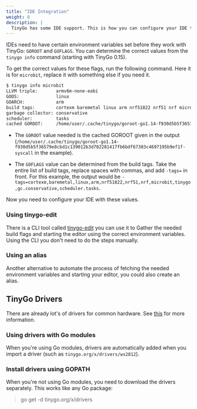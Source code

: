 ```yaml
---
title: "IDE Integration"
weight: 8
description: |
  TinyGo has some IDE support. This is how you can configure your IDE to recognize the machine package.
---
```


IDEs need to have certain environment variables set before they work with TinyGo: `GOROOT` and `GOFLAGS`. You can determine the correct values from the `tinygo info` command (starting with TinyGo 0.15).

To get the correct values for these flags, run the following command. Here it is for `microbit`, replace it with something else if you need it.
    
```bash
$ tinygo info microbit
LLVM triple:       armv6m-none-eabi
GOOS:              linux
GOARCH:            arm
build tags:        cortexm baremetal linux arm nrf51822 nrf51 nrf microbit tinygo gc.conservative scheduler.tasks
garbage collector: conservative
scheduler:         tasks
cached GOROOT:     /home/user/.cache/tinygo/goroot-go1.14-f930d5b5f36579e8cbd1c139012b3d702281417fb6bdf67303c4697195b9ef1f-syscall
```

  * The `GOROOT` value needed is the cached GOROOT given in the output (`/home/user/.cache/tinygo/goroot-go1.14-f930d5b5f36579e8cbd1c139012b3d702281417fb6bdf67303c4697195b9ef1f-syscall` in the example).

  * The `GOFLAGS` value can be determined from the build tags. Take the entire list of build tags, replace spaces with commas, and add `-tags=` in front. For this example, the output would be `-tags=cortexm,baremetal,linux,arm,nrf51822,nrf51,nrf,microbit,tinygo,gc.conservative,scheduler.tasks`.

Now you need to configure your IDE with these values.

### Using tinygo-edit

There is a CLI tool called [tinygo-edit](https://github.com/sago35/tinygo-edit) you can use it to Gather the needed build flags and starting the editor using the correct environment variables. Using the CLI you don't need to do the steps manually.

### Using an alias

Another alternative to automate the process of fetching the needed environment variables and starting your editor, you could also create an alias.

## TinyGo Drivers

There are already lot's of drivers for common hardware. See [this](https://github.com/tinygo-org/drivers) for more information.

### Using drivers with Go modules

When you're using Go modules, drivers are automatically added when you import a driver (such as `tinygo.org/x/drivers/ws2812`).

### Install drivers using GOPATH

When you're not using Go modules, you need to download the drivers separately. This works like any Go package:

> go get -d tinygo.org/x/drivers
